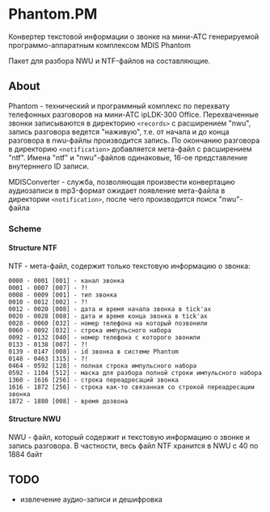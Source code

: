 # Phantom.PM

Конвертер текстовой информации о звонке на мини-АТС генерируемой программо-аппаратным комплексом MDIS Phantom

Пакет для разбора NWU и NTF-файлов на составляющие.

## About

Phantom - технический и программный комплекс по перехвату телефонных разговоров на мини-АТС ipLDK-300 Office. Перехваченные звонки записываются в директорию `<records>` с расширением "nwu", запись разговора ведется "наживую", т.е. от начала и до конца разговора в nwu-файлы производится запись. По окончанию разговора в директорию `<notification>` добавляется мета-файл с расширением "ntf". Имена "ntf" и "nwu"-файлов одинаковые, 16-ое представление внутерннего ID записи.

MDISConverter - служба, позволяющая произвести конвертацию аудиозаписи в mp3-формат ожидает появление мета-файла в директории `<notification>`, после чего производится поиск "nwu"-файла

### Scheme 
       
#### Structure NTF
NTF - мета-файл, содержит только текстовую информацию о звонка:
```
0000 - 0001 [001] - канал звонка
0001 - 0007 [007] - ?!
0008 - 0009 [001] - тип звонка
0010 - 0012 [002] - ?!
0012 - 0020 [008] - дата и время начала звонка в tick'ах
0020 - 0028 [008] - дата и время конца звонка в tick'ах
0028 - 0060 [032] - номер телефона на который позвонили
0060 - 0092 [032] - строка импульсного набора
0092 - 0132 [040] - номер телефона с которого звонили
0133 - 0138 [007] - ?!
0139 - 0147 [008] - id звонка в системе Phantom
0148 - 0463 [315] - ?!
0464 - 0592 [128] - полная строка импульсного набора
0592 - 1104 [512] - маска для разбора полной строки импульсного набора
1360 - 1616 [256] - строка переадресаций звонка
1616 - 1872 [256] - строка как-то связанная со строкой переадресации звонка
1872 - 1880 [008] - время дозвона
```

#### Structure NWU
NWU - файл, который содержит и текстовую информацию о звонке и запись разговора. В частности, весь файл NTF хранится в NWU с 40 по 1884 байт

## TODO
* извлечение аудио-записи и дешифровка
